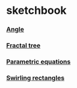 # sketchbook

<h3><a href="https://venomswitch.github.io/sketchbook/angleSketch/">Angle</a></h3>
<h3><a href="https://venomswitch.github.io/sketchbook/fractalTree/">Fractal tree</a></h3>
<h3><a href="https://venomswitch.github.io/sketchbook/parametricP5/">Parametric equations</a></h3>
<h3><a href="https://venomswitch.github.io/sketchbook/swirlingRectp5">Swirling rectangles</a></h3>
